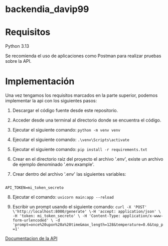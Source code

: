 # backendia_davip99

# Requisitos

Python 3.13

Se recomienda el uso de aplicaciones como Postman para realizar pruebas sobre la API.

# Implementación
Una vez tengamos los requisitos marcados en la parte superior, podemos implementar la api con los siguientes pasos:

1. Descargar el código fuente desde este repositorio.

2. Acceder desde una terminal al directorio donde se encuentra el código.

3. Ejecutar el siguiente comando: `python -m venv venv`

4. Ejecutar el siguiente comando: `.\venv\Scripts\activate`

5. Ejecutar el siguiente comando: `pip install -r requirements.txt`

6. Crear en el directorio raíz del proyecto el archivo '.env', existe un archivo de ejemplo denominado '.env.example'.

7. Crear dentro del archivo '.env' las siguientes variables:
```env

API_TOKEN=mi_token_secreto

```
8. Ejecutar el comando: `uvicorn main:app --reload `

9. Escribir un prompt usando el siguiente comando: `curl -X 'POST' \'http://localhost:8000/generate' \-H 'accept: application/json' \ -H 'token: mi_token_secreto' \ -H 'Content-Type: application/x-www-form-urlencoded' \ -d 'prompt=once%20upon%20a%20time&max_length=128&temperature=0.6&top_p=1'`

[Documentacion de la API]()
